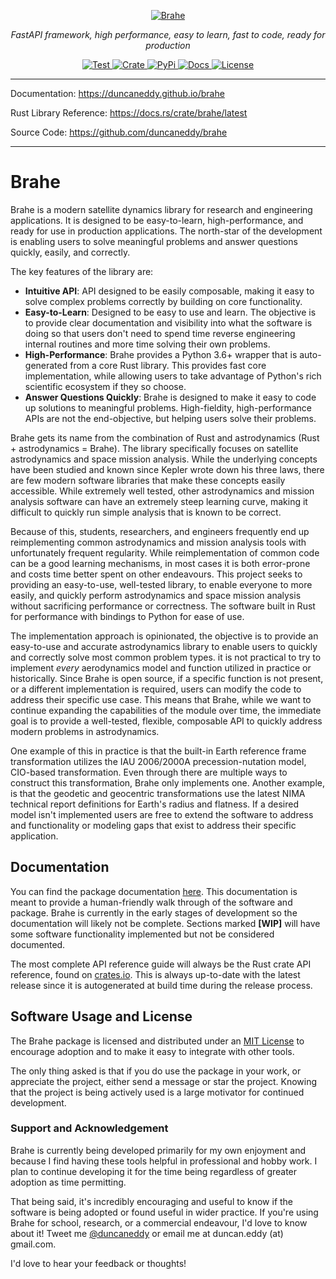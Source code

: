 <p align="center">
  <a href="https://github.com/duncaneddy/brahe/"><img src="https://raw.githubusercontent.com/duncaneddy/brahe/main/docs/en/docs/img/logo-gold.png" alt="Brahe"></a>
</p>
<p align="center">
    <em>FastAPI framework, high performance, easy to learn, fast to code, ready for production</em>
</p>
<p align="center">
<a href="https://github.com/duncaneddy/brahe/actions/workflows/test.yml" target="_blank">
    <img src="https://github.com/duncaneddy/brahe/actions/workflows/test.yml/badge.svg" alt="Test">
</a>
<a href="https://crates.io/crates/brahe" target="_blank">
    <img src="https://img.shields.io/crates/v/brahe.svg" alt="Crate">
</a>
<a href="https://pypi.org/project/brahe" target="_blank">
    <img src="https://img.shields.io/pypi/v/brahe?color=blue" alt="PyPi">
</a>
<a href="https://duncaneddy.github.io/brahe" target="_blank">
    <img src="https://img.shields.io/badge/docs-latest-blue.svg" alt="Docs">
</a>
<a href="https://github.com/duncaneddy/brahe/blob/main/LICENSE" target="_blank">
    <img src="https://img.shields.io/badge/License-MIT-green.svg", alt="License">
</a>
</p>

----

Documentation: https://duncaneddy.github.io/brahe

Rust Library Reference: https://docs.rs/crate/brahe/latest

Source Code: https://github.com/duncaneddy/brahe

----

# Brahe
Brahe is a modern satellite dynamics library for research and engineering
applications. It is designed to be easy-to-learn, high-performance, 
and ready for use in production applications. The north-star of the development
is enabling users to solve meaningful problems and answer questions quickly,
easily, and correctly.

The key features of the library are:

- **Intuitive API**: API designed to be easily composable, making it easy to 
  solve complex problems correctly by building on core functionality.
- **Easy-to-Learn**: Designed to be easy to use and learn. The objective is
  to provide clear documentation and visibility into what the software is doing
  so that users don't need to spend time reverse engineering internal routines
  and more time solving their own problems.
- **High-Performance**: Brahe provides a Python 3.6+ wrapper that is
  auto-generated from a core Rust library. This provides fast core implementation,
  while allowing users to take advantage of Python's rich scientific ecosystem
  if they so choose.
- **Answer Questions Quickly**: Brahe is designed to make it easy to code up
  solutions to meaningful problems. High-fieldity, high-performance APIs are not
  the end-objective, but helping users solve their problems.

Brahe gets its name from the combination of Rust and astrodynamics (Rust + 
astrodynamics = Brahe). The library specifically focuses on satellite astrodynamics
and space mission analysis. While the underlying concepts have been studied and known since 
Kepler wrote down his three laws, there are few modern software 
libraries that make these concepts easily accessible. While extremely well tested,
other astrodynamics and mission analysis software can have an extremely steep 
learning curve, making it difficult to quickly run simple analysis that is known
to be correct.

Because of this, students, researchers, and engineers frequently end up 
reimplementing common astrodynamics and mission analysis tools with unfortunately 
frequent regularity. While  reimplementation of common code can be a good learning 
mechanisms, in most cases it is both error-prone and costs time better spent 
on other endeavours. This project seeks to providing an easy-to-use, 
well-tested library, to enable everyone to more easily, and quickly 
perform astrodynamics and space mission analysis without sacrificing performance
or correctness. The software built in Rust for performance with bindings to 
Python for ease of use.

The implementation approach is opinionated, the objective is to provide an
easy-to-use and accurate astrodynamics library to enable users to quickly
and correctly solve most common problem types. it is not practical to try to 
implement _every_ aerodynamics model and function utilized in practice or historically.
Since Brahe is open source, if a specific function is not present, or a different 
implementation is required, users can modify the code to address their specific 
use case. This means that Brahe, while we want to continue expanding the 
capabilities of the module over time, the immediate goal is to provide a well-tested, 
flexible, composable API to quickly address modern problems in astrodynamics.

One example of this in practice is that the built-in Earth reference frame transformation 
utilizes the IAU 2006/2000A precession-nutation model, CIO-based transformation.
Even through there are multiple ways to construct this transformation, Brahe 
only implements one. Another example, is that the geodetic and geocentric 
transformations use the latest NIMA technical report definitions for Earth's radius and flatness.
If a desired model isn't implemented users are free to extend the software to 
address and functionality or modeling gaps that exist to address their specific application.

## Documentation

You can find the package documentation [here](https://duncaneddy.github.io/brahe).
This documentation is meant to provide a human-friendly walk through of the
software and package. Brahe is currently in the early stages of development so
the documentation will likely not be complete. Sections marked **[WIP]**
will have some software functionality implemented but not be considered
documented.

The most complete API reference guide will always be the Rust crate API 
reference, found on [crates.io](https://docs.rs/brahe/). This is always up-to-date with the latest release 
since it is autogenerated at build time during the release process.

## Software Usage and License

The Brahe package is licensed and distributed under an [MIT License](https://github.com/duncaneddy/brahe/blob/main/LICENSE) to
encourage adoption and to make it easy to integrate with other tools.

The only thing asked is that if you do use the package in your work, or
appreciate the project, either send a message or star the project. Knowing
that the project is being actively used is a large motivator for continued
development.

### Support and Acknowledgement

Brahe is currently being developed primarily for my own enjoyment and
because I find having these tools helpful in professional and hobby work. I plan to
continue developing it for the time being regardless of greater adoption as time permitting.

That being said, it's incredibly encouraging and useful to know if the
software is being adopted or found useful in wider practice. If you're
using Brahe for school, research, or a commercial endeavour, I'd
love to know about it! Tweet me [@duncaneddy](https://twitter.com/DuncanEddy) or
email me at duncan.eddy (at) gmail.com.

I'd love to hear your feedback or thoughts!